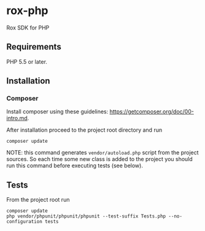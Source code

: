 # rox-php

Rox SDK for PHP

## Requirements

PHP 5.5 or later.

## Installation

### Composer

Install composer using these guidelines: https://getcomposer.org/doc/00-intro.md.

After installation proceed to the project root directory and run

```
composer update
```

NOTE: this command generates `vendor/autoload.php` script from the project sources. 
So each time some new class is added to the project you should run this command 
before executing tests (see below).  

## Tests

From the project root run

```
composer update
php vendor/phpunit/phpunit/phpunit --test-suffix Tests.php --no-configuration tests
```